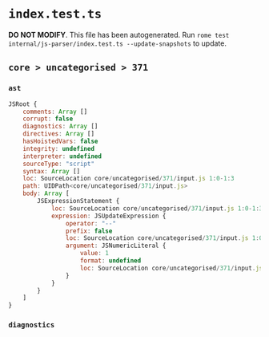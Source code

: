 # `index.test.ts`

**DO NOT MODIFY**. This file has been autogenerated. Run `rome test internal/js-parser/index.test.ts --update-snapshots` to update.

## `core > uncategorised > 371`

### `ast`

```javascript
JSRoot {
	comments: Array []
	corrupt: false
	diagnostics: Array []
	directives: Array []
	hasHoistedVars: false
	integrity: undefined
	interpreter: undefined
	sourceType: "script"
	syntax: Array []
	loc: SourceLocation core/uncategorised/371/input.js 1:0-1:3
	path: UIDPath<core/uncategorised/371/input.js>
	body: Array [
		JSExpressionStatement {
			loc: SourceLocation core/uncategorised/371/input.js 1:0-1:3
			expression: JSUpdateExpression {
				operator: "--"
				prefix: false
				loc: SourceLocation core/uncategorised/371/input.js 1:0-1:3
				argument: JSNumericLiteral {
					value: 1
					format: undefined
					loc: SourceLocation core/uncategorised/371/input.js 1:0-1:1
				}
			}
		}
	]
}
```

### `diagnostics`

```

```
